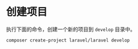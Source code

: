 # 创建项目

执行下面的命令，创建一个新的项目到 `develop` 目录中。

```
composer create-project laravel/laravel develop
```



